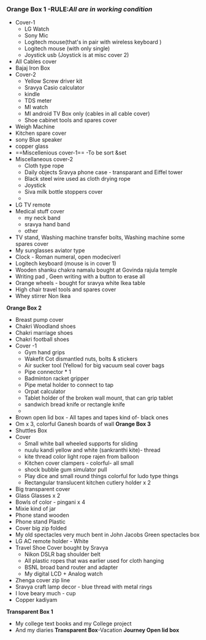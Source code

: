 ### **Orange Box 1** -RULE:***All are in working condition*** 
- Cover-1
    - LG Watch
    - Sony Mic
    - Logitech mouse(that's in pair with wireless keyboard )
    - Logitech mouse (with only single)
    - Joystick usb (Joystick is at misc cover 2)
- All Cables cover
- Bajaj Iron Box
- Cover-2
    - Yellow Screw driver kit
    - Sravya Casio calculator
    - kindle
    - TDS meter
    - MI watch
    - MI android TV  Box only (cables in all cable cover)
    - Shoe cabinet tools and spares cover
- Weigh Machine
- Kitchen spare cover
- sony Blue speaker
- copper glass
- ==Miscellenious cover-1== -To be sort &set
- Miscellaneous cover-2
	- Cloth type rope 
	- Daily objects Sravya phone case - transparant and Eiffel tower 
	- Black steel wire used as cloth drying rope
	- Joystick
	- Siva milk bottle stoppers cover
	- 
- LG TV remote
- Medical stuff cover
    - my neck band
    - sravya hand band
    - other
- TV stand, Washing machine transfer bolts, Washing machine some spares cover
- My sunglasses aviator type
- Clock - Roman numeral, open modeciverl
- Logitech keyboard (mouse is in cover 1)
- Wooden shanku chakra namalu bought at Govinda rajula temple
- Writing pad , Geen writing with a button to erase all
- Orange wheels - bought for sravya white Ikea table
- High chair travel tools and spares cover
- Whey stirrer Non Ikea


**Orange Box 2**
- Breast pump cover
- Chakri Woodland shoes
- Chakri marriage shoes
- Chakri football shoes
- Cover -1
	- Gym hand grips 
	- Wakefit Cot dismantled nuts, bolts & stickers
	- Air sucker tool (Yellow) for big vacuum seal cover bags
	- Pipe connector * 1
	- Badminton racket gripper
	- Pipe metal holder to connect to tap
	- Orpat calculator
	- Tablet holder of the broken wall mount, that can grip tablet
	- sandwich bread knife or rectangle knife
	- 
- Brown open lid box 
		- All tapes and tapes kind of- black ones
- Om x 3, colorful Ganesh boards of wall
**Orange Box 3**
- Shuttles Box
- Cover 
	- Small white ball wheeled supports for sliding
	- nuulu kandi yellow and white (sankranthi kite)- thread
	- kite thread color light rope rajen from balloon
	- Kitchen cover clampers - colorful- all small
	- shock bubble gum simulator pull
	- Play dice and small round things colorful for ludo type things
	- Rectangular translucent kitchen cutlery holder x 2
- Big transparent cover
- Glass Glasses  x 2
- Bowls of color - pingani x 4
- Mixie kind of jar
- Phone stand wooden
- Phone stand Plastic 
- Cover big zip folded
- My old spectacles  very much bent in John Jacobs Green spectacles box
- LG AC remote holder - White
- Travel Shoe Cover bought by Sravya
	- Nikon DSLR bag shoulder belt
	- All plastic ropes that was earlier used for cloth hanging
	- BSNL broad band router and adapter
	- My digital LCD + Analog watch
- Zhenga cover zip line
- Sravya craft lamp decor - blue thread with metal rings
- I love beary much - cup
- Copper kadiyam

**Transparent Box 1**
- My college text books and my College project
- And my diaries 
**Transparent Box**-Vacation
**Journey Open lid box**
